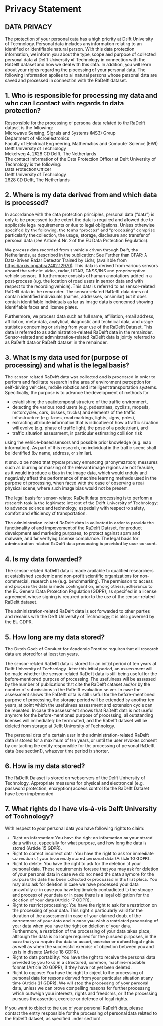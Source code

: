 # Privacy Statement
## DATA PRIVACY
The protection of your personal data has a high priority at Delft University of Technology. Personal data includes any information relating to an identified or identifiable natural person. With this data protection information, we inform you about the type, scope and purpose of collected personal data at Delft University of Technology in connection with the RaDelft dataset and how we deal with this data. In addition, you will learn about your rights regarding the processing of your personal data. The following information applies to all natural persons whose personal data are saved and processed in connection with the RaDelft dataset.
 
## 1. Who is responsible for processing my data and who can I contact with regards to data protection?
Responsible for the processing of personal data related to the RaDelft dataset is the following: \
Microwave Sensing, Signals and Systems (MS3) Group \
Department of Microelectronics \
Faculty of Electrical Engineering, Mathematics and Computer Science (EWI) \
Delft University of Technology \
Mekelweg 4, 2628 CD Delft, The Netherlands \
The contact information of the Data Protection Officer at Delft University of Technology is the following: \
Data Protection Officer \
Delft University of Technology \
2628 CD Delft, The Netherlands 
 
## 2. Where is my data derived from and which data is processed?
In accordance with the data protection principles, personal data (“data”) is only to be processed to the extent the data is required and allowed due to applicable legal requirements or due to legal obligations. Unless otherwise specified by the following, the terms “process” and “processing” comprise particularly the collection, the usage, storage, disclosure and transfer of personal data (see Article 4 Nr. 2 of the EU Data Protection Regulation).

We process data recorded from a vehicle driven through Delft, the Netherlands, as described in the publication: See Further than CFAR: A Data-Driven Radar Detector Trained by Lidar, (available from https://arxiv.org/abs/2402.12970). This data is derived from various sensors aboard the vehicle: video, radar, LiDAR, GNSS/INS and proprioceptive vehicle sensors. It furthermore consists of human annotations added in a post-process (e.g. the location of road users in sensor data and with respect to the recording vehicle). This data is referred to as sensor-related RaDelft data in the remainder. The sensor-related RaDelft data does not contain identified individuals (names, addresses, or similar) but it does contain identifiable individuals as far as image data is concerned showing identifiable faces and license plates.

Furthermore, we process data such as full name, affiliation, email address, affiliation, meta-data, analytical, diagnostic and technical data, and usage statistics concerning or arising from your use of the RaDelft Dataset. This data is referred to as administration-related RaDelft data in the remainder.
Sensor-related and administration-related RaDelft data is jointly referred to as RaDelft data or RaDelft dataset in the remainder.
 
## 3. What is my data used for (purpose of processing) and what is the legal basis?
The sensor-related RaDelft data was collected and is processed in order to perform and facilitate research in the area of environment perception for self-driving vehicles, mobile robotics and intelligent transportation systems. Specifically, the purpose is to advance the development of methods for
-	establishing the spatiotemporal structure of the traffic environment,
-	detecting the various road users (e.g. pedestrians, cyclists, mopeds, motorcycles, cars, busses, trucks) and elements of the traffic infrastructure (e.g. lanes, road markings, lights, signs, poles),
-	extracting attribute information that is indicative of how a traffic situation will evolve (e.g. phase of traffic light, the pose of a pedestrian), and
-	traffic situation assessment, in particular estimating collision risk
  
using the vehicle-based sensors and possible prior knowledge (e.g. map information). As part of this research, no individual in the traffic scene shall be identified (by name, address, or similar).

It should be noted that typical privacy enhancing (anonymization) measures such as blurring or masking of the relevant image regions are not feasible, as it would introduce a bias in the image data, which would unduly and negatively affect the performance of machine learning methods used in the purpose of processing, when faced with the case of observing a real physical scene, where such image bias would not be present.

The legal basis for sensor-related RaDelft data processing is to perform a research task in the legitimate interest of the Delft University of Technology: to advance science and technology, especially with respect to safety, comfort and efficiency of transportation.

The administration-related RaDelft data is collected in order to provide the functionality of and improvement of the RaDelft Dataset, for product development and marketing purposes, to protect against spam and malware, and for verifying License compliance. The legal basis for administration-related RaDelft data processing is provided by user consent.
 
## 4. Is my data forwarded?
The sensor-related RaDelft data is made available to qualified researchers at established academic and non-profit scientific organizations for non-commercial, research use (e.g. benchmarking). The permission to access and process the data is made contingent on, among others, adherence to the EU General Data Protection Regulation (GDPR), as specified in a license agreement whose signing is required prior to the use of the sensor-related RaDelft dataset.

The administration-related RaDelft data is not forwarded to other parties and remains with the Delft University of Technology; it is also governed by the EU GDPR.
  
## 5. How long are my data stored?
The Dutch Code of Conduct for Academic Practice requires that all research data are stored for at least ten years.

The sensor-related RaDelft data is stored for an initial period of ten years at Delft University of Technology. After this initial period, an assessment will be made whether the sensor-related RaDelft data is still being useful for the before-mentioned purpose of processing. The usefulness will be assessed by the number of publications that cite the RaDelft dataset and/or by the number of submissions to the RaDelft evaluation server. In case the assessment shows the RaDelft data is still useful for the before-mentioned purpose of processing, the storage period will be extended by another ten years, at point which the usefulness assessment and extension cycle can be repeated. In case the assessment shows that RaDelft data is not useful anymore for the before-mentioned purpose of processing, all outstanding licenses will immediately be terminated, and the RaDelft dataset will be deleted from storage at Delft University of Technology.

The personal data of a certain user in the administration-related RaDelft data is stored for a maximum of ten years, or until the user revokes consent by contacting the entity responsible for the processing of personal RaDelft data (see section1), whatever time period is shorter.
 
## 6. How is my data stored?
The RaDelft Dataset is stored on webservers of the Delft University of Technology. Appropriate measures for physical and electronical (e.g. password protection, encryption) access control for the RaDelft Dataset have been implemented.
 
## 7. What rights do I have vis-à-vis Delft University of Technology?
With respect to your personal data you have following rights to claim:
-	Right on information: You have the right on information on your stored data with us, especially for what purpose, and how long the data is stored (Article 15 GDPR).
-	Right to correct incorrect data: You have the right to ask for immediate correction of your incorrectly stored personal data (Article 16 GDPR).
-	Right to delete: You have the right to ask for the deletion of your personal data. These requirements foresee that you may ask for deletion of your personal data in case we do not need the data anymore for the purpose the data has been collected or processed in the first place. You may also ask for deletion in case we have processed your data unlawfully or in case you have legitimately contradicted to the storage and process of your data or in case there is a legal obligation for the deletion of your data (Article 17 GDPR).
-	Right to restrict processing: You have the right to ask for a restriction on the processing of your data. This right is particularly valid for the duration of the assessment in case of your claimed doubt of the correctness of your data and in case you wish a restricted processing of your data when you have the right on deletion of your data. Furthermore, a restriction of the processing of your data takes place, although the data is no longer required for the pursued purposes, in the case that you require the data to assert, exercise or defend legal rights as well as when the successful exercise of objection between you and us is in dispute (Article 18 GDPR).
-	Right to data portability: You have the right to receive the personal data provided by you to us in a structured, common, machine-readable format (Article 20 GDPR), if they have not yet been deleted.
-	Right to oppose: You have the right to object to the processing of personal data for reasons derived from your particular situation at any time (Article 21 GDPR). We will stop the processing of your personal data, unless we can prove compelling reasons for further processing which outweigh your interests, rights and freedoms, or if the processing pursues the assertion, exercise or defence of legal rights.

If you want to object to the use of your personal RaDelft data, please contact the entity responsible for the processing of personal data related to the RaDelft dataset, as specified under section1.
